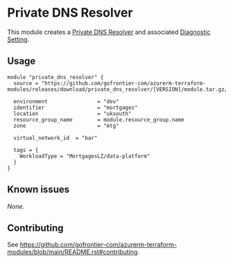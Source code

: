 # Private DNS Resolver

This module creates a [Private DNS Resolver](https://registry.terraform.io/providers/hashicorp/azurerm/latest/docs/resources/private_dns_resolver) and associated [Diagnostic Setting](https://registry.terraform.io/providers/hashicorp/azurerm/latest/docs/resources/monitor_diagnostic_setting).

## Usage

```hcl
module "private_dns_resolver" {
  source = "https://github.com/gofrontier-com/azurerm-terraform-modules/releases/download/private_dns_resolver/[VERSION]/module.tar.gz//src"

  environment                = "dev"
  identifier                 = "mortgages"
  location                   = "uksouth"
  resource_group_name        = module.resource_group.name
  zone                       = "mtg"

  virtual_network_id  = "bar"

  tags = {
    WorkloadType = "MortgagesLZ/data-platform"
  }
}
```

## Known issues

_None._

## Contributing

See <https://github.com/gofrontier-com/azurerm-terraform-modules/blob/main/README.rst#contributing>.
